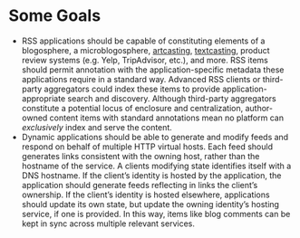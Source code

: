# Some Goals

- RSS applications should be capable of constituting elements of a
  blogosphere, a microblogosphere,
  [artcasting](http://scripting.com/2023/11/17.html),
  [textcasting](https://textcasting.org/), product review systems
  (e.g. Yelp, TripAdvisor, etc.), and more. RSS items should permit
  annotation with the application-specific metadata these applications
  require in a standard way. Advanced RSS clients or third-party
  aggregators could index these items to provide
  application-appropriate search and discovery. Although third-party
  aggregators constitute a potential locus of enclosure and
  centralization, author-owned content items with standard annotations
  mean no platform can *exclusively* index and serve the content.
- Dynamic applications should be able to generate and modify feeds and
  respond on behalf of multiple HTTP virtual hosts. Each feed should
  generates links consistent with the owning host, rather than the hostname of the service. 
  A clients modifying
  state identifies itself with a DNS hostname. If the client’s
  identity is hosted by the application, the application should
  generate feeds reflecting in links the client’s
  ownership. If the client’s identity is hosted elsewhere,
  applications should update its own state, but update
  the owning identity’s hosting service, if one is provided.
  In this way, items like blog comments can be kept in sync across
  multiple relevant services.
